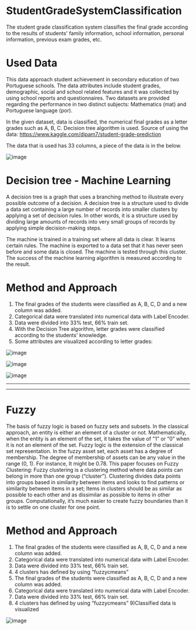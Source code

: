 # StudentGradeSystemClassification

The student grade classification system classifies the final grade according to the results of students' family information, school information, personal information, previous exam grades, etc.

# Used Data

This data approach student achievement in secondary education of two Portuguese schools. The data attributes include student grades, demographic, social and school related features and it  was collected by using school reports and questionnaires. Two datasets are provided regarding the performance in two distinct subjects: Mathematics (mat) and Portuguese language (por).

In the given dataset, data is classified, the numerical final grades as a letter grades such as A, B, C. Decision tree algorithm is used.
Source of using the data: https://www.kaggle.com/dipam7/student-grade-prediction


The data that is used has 33 columns, a piece of the data is in the below.

![image](https://user-images.githubusercontent.com/50169967/110218354-bc695000-7eb9-11eb-9a53-c0c88bc066c6.png)

# Decision tree - Machine Learning

A decision tree is a graph that uses a branching method to illustrate every possible outcome of a decision.
A decision tree is a structure used to divide a data set containing a large number of records into smaller clusters by applying a set of decision rules. In other words, it is a structure used by dividing large amounts of records into very small groups of records by applying simple decision-making steps.


The machine is trained in a training set where all data is clear. It learns certain rules. The machine is exported to a data set that it has never seen before and some data is closed. The machine is tested through this cluster. The success of the machine learning algorithm is measured according to the result.

# Method and Approach 
1) The final grades of the students were classified as A, B, C, D and a new column was added.
2) Categorical data were translated into numerical data with Label Encoder.
3) Data were divided into 33% test, 66% train set.
4) With the Decision Tree algorithm, letter grades were classified according to the students' knowledge.
5) Some attributes are visualized according to letter grades:


![image](https://user-images.githubusercontent.com/50169967/110218469-3bf71f00-7eba-11eb-8836-8892620b4a17.png)

![image](https://user-images.githubusercontent.com/50169967/110218487-4c0efe80-7eba-11eb-8d02-5f39e13b1b95.png)

![image](https://user-images.githubusercontent.com/50169967/110218492-58935700-7eba-11eb-9c13-75c52f16ab1b.png)

-------------------------------------------------------------
-------------------------------------------------------------

# Fuzzy

The basis of fuzzy logic is based on fuzzy sets and subsets. In the classical approach, an entity is either an element of a cluster or not. Mathematically, when the entity is an element of the set, it takes the value of "1” or “0” when it is not an element of the set. Fuzzy logic is the extension of the classical set representation. In the fuzzy asset set, each asset has a degree of membership. The degree of membership of assets can be any value in the range (0, 1). For instance, It might be 0.78.
This paper focuses on Fuzzy Clustering:
Fuzzy clustering is a clustering method where data points can belong in more than one group (“cluster”). Clustering divides data points into groups based in similarity between items and looks to find patterns or similarity between items in a set; Items in clusters should be as similar as possible to each other and as dissimilar as possible to items in other groups. Computationally, it’s much easier to create fuzzy boundaries than it is to settle on one cluster for one point.


# Method and Approach 
1) The final grades of the students were classified as A, B, C, D and a new column was added.
2) Categorical data were translated into numerical data with Label Encoder.
3) Data were divided into 33% test, 66% train set.
4) 4 clusters has defined by using “fuzzycmeans”
5) The final grades of the students were classified as A, B, C, D and a new column was added.
6) Categorical data were translated into numerical data with Label Encoder.
7) Data were divided into 33% test, 66% train set.
8) 4 clusters has defined by using “fuzzycmeans”
9)Classified data is visualized

![image](https://user-images.githubusercontent.com/50169967/110218571-baec5780-7eba-11eb-846b-42c6b3c1d301.png)


